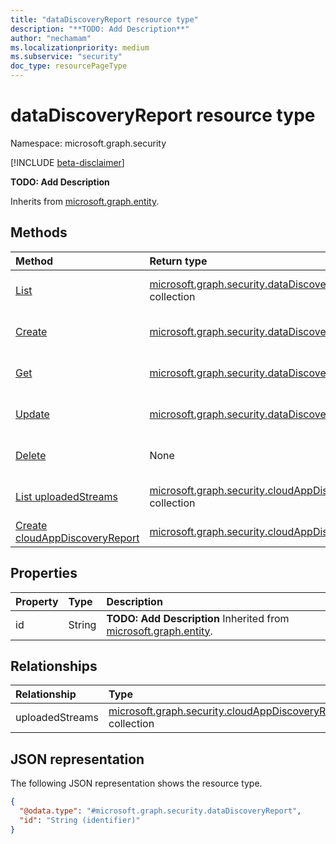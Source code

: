 ```yaml
---
title: "dataDiscoveryReport resource type"
description: "**TODO: Add Description**"
author: "nechamam"
ms.localizationpriority: medium
ms.subservice: "security"
doc_type: resourcePageType
---
```


# dataDiscoveryReport resource type

Namespace: microsoft.graph.security

[!INCLUDE [beta-disclaimer](../../includes/beta-disclaimer.md)]

**TODO: Add Description**


Inherits from [microsoft.graph.entity](../resources/entity.md).

## Methods
|Method|Return type|Description|
|:---|:---|:---|
|[List](../api/security-datadiscoveryroot-list-cloudappdiscovery.md)|[microsoft.graph.security.dataDiscoveryReport](../resources/security-datadiscoveryreport.md) collection|Get a list of the [microsoft.graph.security.dataDiscoveryReport](../resources/security-datadiscoveryreport.md) objects and their properties.|
|[Create](../api/security-datadiscoveryroot-post-cloudappdiscovery.md)|[microsoft.graph.security.dataDiscoveryReport](../resources/security-datadiscoveryreport.md)|Create a new [microsoft.graph.security.dataDiscoveryReport](../resources/security-datadiscoveryreport.md) object.|
|[Get](../api/security-datadiscoveryreport-get.md)|[microsoft.graph.security.dataDiscoveryReport](../resources/security-datadiscoveryreport.md)|Read the properties and relationships of a [microsoft.graph.security.dataDiscoveryReport](../resources/security-datadiscoveryreport.md) object.|
|[Update](../api/security-datadiscoveryreport-update.md)|[microsoft.graph.security.dataDiscoveryReport](../resources/security-datadiscoveryreport.md)|Update the properties of a [microsoft.graph.security.dataDiscoveryReport](../resources/security-datadiscoveryreport.md) object.|
|[Delete](../api/security-datadiscoveryroot-delete-cloudappdiscovery.md)|None|Delete a [microsoft.graph.security.dataDiscoveryReport](../resources/security-datadiscoveryreport.md) object.|
|[List uploadedStreams](../api/security-datadiscoveryreport-list-uploadedstreams.md)|[microsoft.graph.security.cloudAppDiscoveryReport](../resources/security-cloudappdiscoveryreport.md) collection|Get the cloudAppDiscoveryReport resources from the uploadedStreams navigation property.|
|[Create cloudAppDiscoveryReport](../api/security-datadiscoveryreport-post-uploadedstreams.md)|[microsoft.graph.security.cloudAppDiscoveryReport](../resources/security-cloudappdiscoveryreport.md)|Create a new cloudAppDiscoveryReport object.|

## Properties
|Property|Type|Description|
|:---|:---|:---|
|id|String|**TODO: Add Description** Inherited from [microsoft.graph.entity](../resources/entity.md).|

## Relationships
|Relationship|Type|Description|
|:---|:---|:---|
|uploadedStreams|[microsoft.graph.security.cloudAppDiscoveryReport](../resources/security-cloudappdiscoveryreport.md) collection|**TODO: Add Description**|

## JSON representation
The following JSON representation shows the resource type.
<!-- {
  "blockType": "resource",
  "keyProperty": "id",
  "@odata.type": "microsoft.graph.security.dataDiscoveryReport",
  "baseType": "microsoft.graph.entity",
  "openType": false
}
-->
``` json
{
  "@odata.type": "#microsoft.graph.security.dataDiscoveryReport",
  "id": "String (identifier)"
}
```

